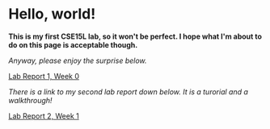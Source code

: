 # Hello, world!

**This is my first CSE15L lab, so it won't be perfect. I hope what I'm about to do on this page is acceptable though.**

_Anyway, please enjoy the surprise below._

[Lab Report 1, Week 0](https://yuimoz.github.io/cse15l-lab-reports/lab-report-1-week-0.html)

_There is a link to my second lab report down below. It is a turorial and a walkthrough!_

[Lab Report 2, Week 1](https://yuimoz.github.io/cse15l-lab-reports/lab-report-2-week-1.html)
